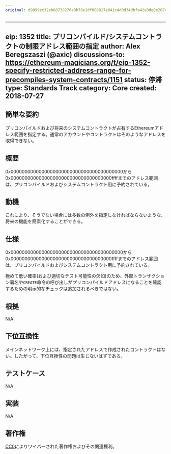 ```yaml
---
original: d9999ec32eb88738276e8b78e1df008817e841c4d0d34dbfa42e8de0e207e9aa
---
```


---
eip: 1352
title: プリコンパイルド/システムコントラクトの制限アドレス範囲の指定
author: Alex Beregszaszi (@axic)
discussions-to: https://ethereum-magicians.org/t/eip-1352-specify-restricted-address-range-for-precompiles-system-contracts/1151
status: 停滞
type: Standards Track
category: Core
created: 2018-07-27
---

## 簡単な要約
プリコンパイルドおよび将来のシステムコントラクトが占有するEthereumアドレス範囲を指定する。通常のアカウントやコントラクトはそのようなアドレスを取得できない。

## 概要
0x0000000000000000000000000000000000000000から0x000000000000000000000000000000000000ffffまでのアドレス範囲は、プリコンパイルドおよびシステムコントラクト用に予約されている。

## 動機
これにより、そうでない場合には多数の例外を指定しなければならないような、将来の機能を簡素化することができる。

## 仕様
0x0000000000000000000000000000000000000000から0x000000000000000000000000000000000000ffffまでのアドレス範囲は、プリコンパイルドおよびシステムコントラクト用に予約されている。

極めて低い確率(および適切なテスト可能性の欠如)のため、外部トランザクション署名や`CREATE`命令の呼び出しがプリコンパイルドアドレスになることを確認するための明示的なチェックは追加されるべきではない。

## 根拠
N/A

## 下位互換性
メインネットワーク上には、指定されたアドレスで作成されたコントラクトはない。したがって、下位互換性の問題は生じないはずである。

## テストケース
N/A

## 実装
N/A

## 著作権
[CC0](../LICENSE.md)によりワイバーされた著作権およびその関連権利。